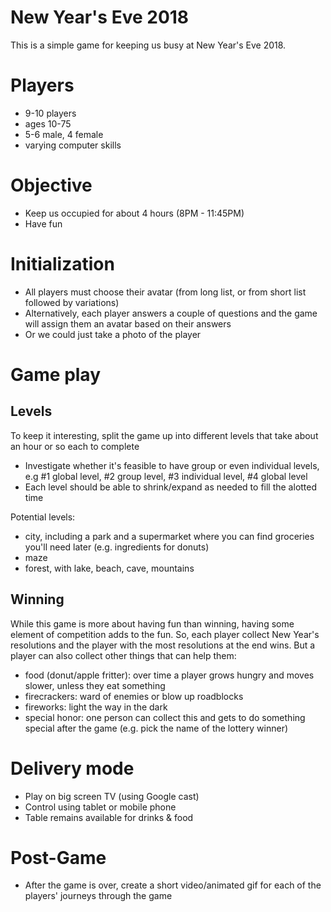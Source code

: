 # New Year's Eve 2018

This is a simple game for keeping us busy at New Year's Eve 2018.


# Players

- 9-10 players
- ages 10-75
- 5-6 male, 4 female
- varying computer skills


# Objective

- Keep us occupied for about 4 hours (8PM - 11:45PM)
- Have fun


# Initialization

- All players must choose their avatar (from long list, or from short list followed by variations)
- Alternatively, each player answers a couple of questions and the game will assign them an avatar based on their answers
- Or we could just take a photo of the player


# Game play


## Levels

To keep it interesting, split the game up into different levels that take about an hour or so each to complete
- Investigate whether it's feasible to have group or even individual levels, e.g #1 global level, #2 group level, #3 individual level, #4 global level
- Each level should be able to shrink/expand as needed to fill the alotted time

Potential levels:
- city, including a park and a supermarket where you can find groceries you'll need later (e.g. ingredients for donuts)
- maze
- forest, with lake, beach, cave, mountains

## Winning

While this game is more about having fun than winning, having some element of competition adds to the fun.
So, each player collect New Year's resolutions and the player with the most resolutions at the end wins.
But a player can also collect other things that can help them:
- food (donut/apple fritter): over time a player grows hungry and moves slower, unless they eat something
- firecrackers: ward of enemies or blow up roadblocks
- fireworks: light the way in the dark
- special honor: one person can collect this and gets to do something special after the game (e.g. pick the name of the lottery winner)


# Delivery mode

- Play on big screen TV (using Google cast)
- Control using tablet or mobile phone
- Table remains available for drinks & food


# Post-Game

- After the game is over, create a short video/animated gif for each of the players' journeys through the game

